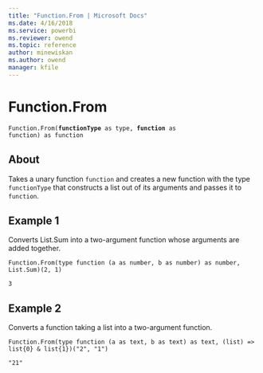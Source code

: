```yaml
---
title: "Function.From | Microsoft Docs"
ms.date: 4/16/2018
ms.service: powerbi
ms.reviewer: owend
ms.topic: reference
author: minewiskan
ms.author: owend
manager: kfile
---
```

# Function.From
<code>Function.From(<b>functionType</b> as type, <b>function</b> as function) as function</code>

## About
Takes a unary function `function` and creates a new function with the type `functionType` that constructs a list out of its arguments and passes it to `function`.

## Example 1
Converts List.Sum into a two-argument function whose arguments are added together.

```
Function.From(type function (a as number, b as number) as number, List.Sum)(2, 1)
```

`3`

## Example 2
Converts a function taking a list into a two-argument function.

```
Function.From(type function (a as text, b as text) as text, (list) => list{0} & list{1})("2", "1")
```

`"21"`

